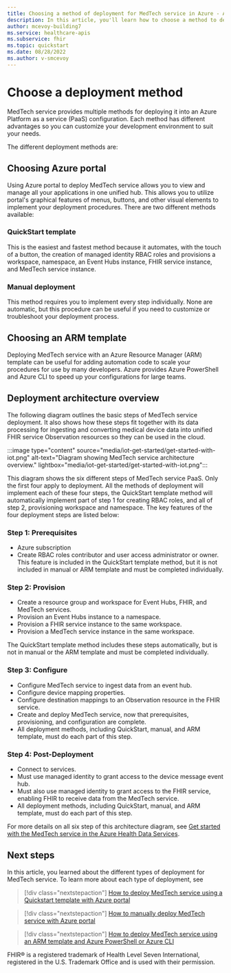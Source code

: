 ```yaml
---
title: Choosing a method of deployment for MedTech service in Azure - Azure Health Data Services
description: In this article, you'll learn how to choose a method to deploy the MedTech service in Azure.
author: mcevoy-building7
ms.service: healthcare-apis
ms.subservice: fhir
ms.topic: quickstart
ms.date: 08/28/2022
ms.author: v-smcevoy
---
```


# Choose a deployment method

MedTech service provides multiple methods for deploying it into an Azure Platform as a service (PaaS) configuration. Each method has different advantages so you can customize your development environment to suit your needs. 

The different deployment methods are:

## Choosing Azure portal

Using Azure portal to deploy MedTech service allows you to view and manage all your applications in one unified hub. This allows you to utilize portal's graphical features of menus, buttons, and other visual elements to implement your deployment procedures. There are two different methods available:

### QuickStart template

This is the easiest and fastest method because it automates, with the touch of a button, the creation of managed identity RBAC roles and provisions a workspace, namespace, an Event Hubs instance, FHIR service instance, and MedTech service instance.

### Manual deployment

This method requires you to implement every step individually. None are automatic, but this procedure can be useful if you need to customize or troubleshoot your deployment process.

## Choosing an ARM template

Deploying MedTech service with an Azure Resource Manager (ARM) template can be useful for adding automation code to scale your procedures for use by many developers. Azure provides Azure PowerShell and Azure CLI to speed up your configurations for large teams.

## Deployment architecture overview

The following diagram outlines the basic steps of MedTech service deployment. It also shows how these steps fit together with its data processing for ingesting and converting medical device data into unified FHIR service Observation resources so they can be used in the cloud.

:::image type="content" source="media/iot-get-started/get-started-with-iot.png" alt-text="Diagram showing MedTech service architecture overview." lightbox="media/iot-get-started/get-started-with-iot.png":::

This diagram shows the six different steps of MedTech service PaaS. Only the first four apply to deployment. All the methods of deployment will implement each of these four steps, the QuickStart template method will automatically implement part of step 1 for creating RBAC roles, and all of step 2, provisioning workspace and namespace. The key features of the four deployment steps are listed below:

### Step 1: Prerequisites

- Azure subscription
- Create RBAC roles contributor and user access administrator or owner. This feature is included in the QuickStart template method, but it is not included in manual or ARM template and must be completed individually.

### Step 2: Provision

- Create a resource group and workspace for Event Hubs, FHIR, and MedTech services.
- Provision an Event Hubs instance to a namespace.
- Provision a FHIR service instance to the same workspace.
- Provision a MedTech service instance in the same workspace.

The QuickStart template method includes these steps automatically, but is not in manual or the ARM template and must be completed individually.

### Step 3: Configure

- Configure MedTech service to ingest data from an event hub.
- Configure device mapping properties.
- Configure destination mappings to an Observation resource in the FHIR service.
- Create and deploy MedTech service, now that prerequisites, provisioning, and configuration are complete.
- All deployment methods, including QuickStart, manual, and ARM template, must do each part of this step.

### Step 4: Post-Deployment

- Connect to services.
- Must use managed identity to grant access to the device message event hub.
- Must also use managed identity to grant access to the FHIR service, enabling FHIR to receive data from the MedTech service.
- All deployment methods, including QuickStart, manual, and ARM template, must do each part of this step.

For more details on all six step of this architecture diagram, see [Get started with the MedTech service in the Azure Health Data Services](./get-started-with-iot.md).

## Next steps

In this article, you learned about the different types of deployment for MedTech service. To learn more about each type of deployment, see

>[!div class="nextstepaction"]
>[How to deploy MedTech service using a Quickstart template with Azure portal](deploy-02-new-button.md)

>[!div class="nextstepaction"]
>[How to manually deploy MedTech service with Azure portal](deploy-03-new-manual.md)

>[!div class="nextstepaction"]
>[How to deploy MedTech service using an ARM template and Azure PowerShell or Azure CLI](deploy-08-new-ps-cli.md)

FHIR&#174; is a registered trademark of Health Level Seven International, registered in the U.S. Trademark Office and is used with their permission.



